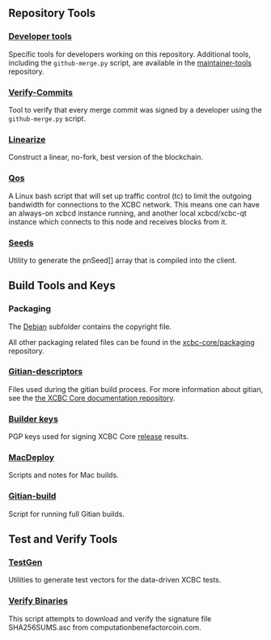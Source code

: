 Repository Tools
---------------------

### [Developer tools](/contrib/devtools) ###
Specific tools for developers working on this repository.
Additional tools, including the `github-merge.py` script, are available in the [maintainer-tools](https://github.com/ComputationBenefactorCoin/xcbc/xcbc-maintainer-tools) repository.

### [Verify-Commits](/contrib/verify-commits) ###
Tool to verify that every merge commit was signed by a developer using the `github-merge.py` script.

### [Linearize](/contrib/linearize) ###
Construct a linear, no-fork, best version of the blockchain.

### [Qos](/contrib/qos) ###

A Linux bash script that will set up traffic control (tc) to limit the outgoing bandwidth for connections to the XCBC network. This means one can have an always-on xcbcd instance running, and another local xcbcd/xcbc-qt instance which connects to this node and receives blocks from it.

### [Seeds](/contrib/seeds) ###
Utility to generate the pnSeed[] array that is compiled into the client.

Build Tools and Keys
---------------------

### Packaging ###
The [Debian](/contrib/debian) subfolder contains the copyright file.

All other packaging related files can be found in the [xcbc-core/packaging](https://github.com/ComputationBenefactorCoin/xcbc/packaging) repository.

### [Gitian-descriptors](/contrib/gitian-descriptors) ###
Files used during the gitian build process. For more information about gitian, see the [the XCBC Core documentation repository](https://github.com/ComputationBenefactorCoin/xcbc/docs).

### [Builder keys](/contrib/builder-keys)
PGP keys used for signing XCBC Core [release](/doc/release-process.md) results.

### [MacDeploy](/contrib/macdeploy) ###
Scripts and notes for Mac builds.

### [Gitian-build](/contrib/gitian-build.py) ###
Script for running full Gitian builds.

Test and Verify Tools
---------------------

### [TestGen](/contrib/testgen) ###
Utilities to generate test vectors for the data-driven XCBC tests.

### [Verify Binaries](/contrib/verifybinaries) ###
This script attempts to download and verify the signature file SHA256SUMS.asc from computationbenefactorcoin.com.
